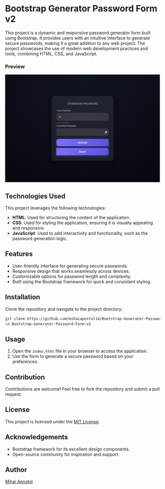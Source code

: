 ﻿
# Bootstrap Generator Password Form v2

This project is a dynamic and responsive password generator form built using Bootstrap. It provides users with an intuitive interface to generate secure passwords, making it a great addition to any web project. The project showcases the use of modern web development practices and tools, combining HTML, CSS, and JavaScript.

### Preview
![Bootstrap Generator Password Form](https://github.com/mihaiapostol14/Bootstrap-Generator-Password-Form-v2/blob/fd4924210ff64e3a6021fb7976c027778a051a44/assets/preview.png)

## Technologies Used

This project leverages the following technologies:

- **HTML**: Used for structuring the content of the application.
- **CSS**: Used for styling the application, ensuring it is visually appealing and responsive.
- **JavaScript**: Used to add interactivity and functionality, such as the password generation logic.


## Features

- User-friendly interface for generating secure passwords.
- Responsive design that works seamlessly across devices.
- Customizable options for password length and complexity.
- Built using the Bootstrap framework for quick and consistent styling.


## Installation

Clone the repository and navigate to the project directory:
```bash
git clone https://github.com/mihaiapostol14/Bootstrap-Generator-Password-Form-v2.git 
cd Bootstrap-Generator-Password-Form-v2
```


## Usage

1. Open the `index.html` file in your browser to access the application.
2. Use the form to generate a secure password based on your preferences.


## Contribution

Contributions are welcome! Feel free to fork the repository and submit a pull request.


## License

This project is licensed under the [MIT License](LICENSE).


## Acknowledgements

- Bootstrap framework for its excellent design components.
- Open-source community for inspiration and support.


## Author
[Mihai Apostol](https://github.com/mihaiapostol14)
